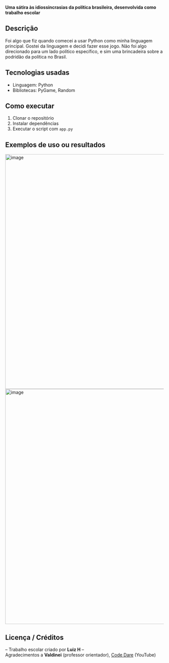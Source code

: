 

**Uma sátira às idiossincrasias da política brasileira, desenvolvida como trabalho escolar**

## Descrição  
Foi algo que fiz quando comecei a usar Python como minha linguagem principal. Gostei da linguagem e decidi fazer esse jogo. Não foi algo direcionado para um lado político específico, e sim uma brincadeira sobre a podridão da política no Brasil.

## Tecnologias usadas  
- Linguagem: Python  
- Bibliotecas: PyGame, Random

## Como executar  
1. Clonar o repositório  
2. Instalar dependências  
3. Executar o script com `app.py`  

## Exemplos de uso ou resultados  
<img width="1275" height="744" alt="image" src="https://github.com/user-attachments/assets/666fdb84-9ba0-4976-b0c0-d811ec938d9f" />
<img width="1278" height="745" alt="image" src="https://github.com/user-attachments/assets/024322ee-45b4-49a0-b0df-26b1526bd103" />


## Licença / Créditos  
– Trabalho escolar criado por **Luiz H** –  
Agradecimentos a **Valdinei** (professor orientador), [Code Dare](https://youtu.be/mNjcrarT3Io) (YouTube)

